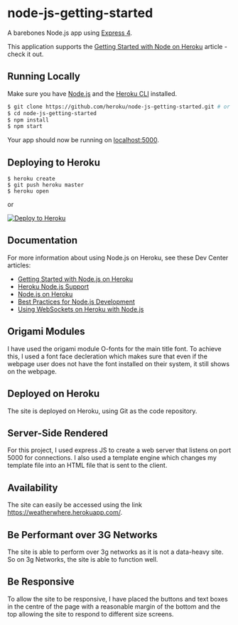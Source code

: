 # node-js-getting-started

A barebones Node.js app using [Express 4](http://expressjs.com/).

This application supports the [Getting Started with Node on Heroku](https://devcenter.heroku.com/articles/getting-started-with-nodejs) article - check it out.

## Running Locally

Make sure you have [Node.js](http://nodejs.org/) and the [Heroku CLI](https://cli.heroku.com/) installed.

```sh
$ git clone https://github.com/heroku/node-js-getting-started.git # or clone your own fork
$ cd node-js-getting-started
$ npm install
$ npm start
```

Your app should now be running on [localhost:5000](http://localhost:5000/).

## Deploying to Heroku

```
$ heroku create
$ git push heroku master
$ heroku open
```
or

[![Deploy to Heroku](https://www.herokucdn.com/deploy/button.png)](https://heroku.com/deploy)

## Documentation

For more information about using Node.js on Heroku, see these Dev Center articles:

- [Getting Started with Node.js on Heroku](https://devcenter.heroku.com/articles/getting-started-with-nodejs)
- [Heroku Node.js Support](https://devcenter.heroku.com/articles/nodejs-support)
- [Node.js on Heroku](https://devcenter.heroku.com/categories/nodejs)
- [Best Practices for Node.js Development](https://devcenter.heroku.com/articles/node-best-practices)
- [Using WebSockets on Heroku with Node.js](https://devcenter.heroku.com/articles/node-websockets)

## Origami Modules

I have used the origami module O-fonts for the main title font. To achieve this, I used a font face decleration which makes sure that even if the webpage user does not have the font installed on their system, it still shows on the webpage.

## Deployed on Heroku

The site is deployed on Heroku, using Git as the code repository.

## Server-Side Rendered

For this project, I used express JS to create a web server that listens on port 5000 for connections. I also used a template engine which changes my template file into an HTML file that is sent to the client.

## Availability

The site can easily be accessed using the link https://weatherwhere.herokuapp.com/.

## Be Performant over 3G Networks

The site is able to perform over 3g networks as it is not a data-heavy site. So on 3g Networks, the site is able to function well.

## Be Responsive

To allow the site to be responsive, I have placed the buttons and text boxes in the centre of the page with a reasonable margin of the bottom and the top allowing the site to respond to different size screens.